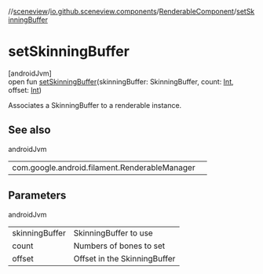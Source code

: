 //[sceneview](../../../index.md)/[io.github.sceneview.components](../index.md)/[RenderableComponent](index.md)/[setSkinningBuffer](set-skinning-buffer.md)

# setSkinningBuffer

[androidJvm]\
open fun [setSkinningBuffer](set-skinning-buffer.md)(skinningBuffer: SkinningBuffer, count: [Int](https://kotlinlang.org/api/latest/jvm/stdlib/kotlin/-int/index.html), offset: [Int](https://kotlinlang.org/api/latest/jvm/stdlib/kotlin/-int/index.html))

Associates a SkinningBuffer to a renderable instance.

## See also

androidJvm

| | |
|---|---|
| com.google.android.filament.RenderableManager |  |

## Parameters

androidJvm

| | |
|---|---|
| skinningBuffer | SkinningBuffer to use |
| count | Numbers of bones to set |
| offset | Offset in the SkinningBuffer |
